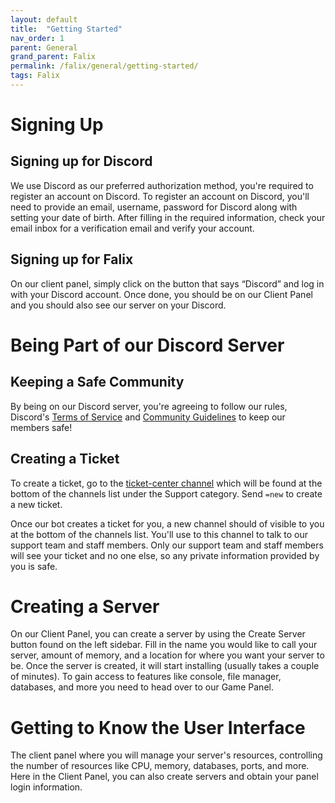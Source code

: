 ```yaml
---
layout: default
title:  "Getting Started"
nav_order: 1
parent: General
grand_parent: Falix
permalink: /falix/general/getting-started/
tags: Falix
---
```

# Signing Up
## Signing up for Discord
We use Discord as our preferred authorization method, you're required to register an account on Discord. To register an account on Discord, you'll need to provide an email, username, password for Discord along with setting your date of birth. After filling in the required information, check your email inbox for a verification email and verify your account.

## Signing up for Falix
On our client panel, simply click on the button that says “Discord” and log in with your Discord account. Once done, you should be on our Client Panel and you should also see our server on your Discord.

# Being Part of our Discord Server
## Keeping a Safe Community
By being on our Discord server, you're agreeing to follow our rules, Discord's [Terms of Service](https://discord.com/terms) and [Community Guidelines](https://discord.com/guidelines) to keep our members safe!
## Creating a Ticket
To create a ticket, go to the [ticket-center channel](https://discord.com/channels/710503370187735160/829724528095526952/) which will be found at the bottom of the channels list under the Support category. Send `=new` to create a new ticket.

Once our bot creates a ticket for you, a new channel should of visible to you at the bottom of the channels list. You'll use to this channel to talk to our support team and staff members. Only our support team and staff members will see your ticket and no one else, so any private information provided by you is safe.

# Creating a Server
On our Client Panel, you can create a server by using the Create Server button found on the left sidebar. Fill in the name you would like to call your server, amount of memory, and a location for where you want your server to be. Once the server is created, it will start installing (usually takes a couple of minutes). To gain access to features like console, file manager, databases, and more you need to head over to our Game Panel.

# Getting to Know the User Interface
The client panel where you will manage your server's resources, controlling the number of resources like CPU, memory, databases, ports, and more. Here in the Client Panel, you can also create servers and obtain your panel login information.
